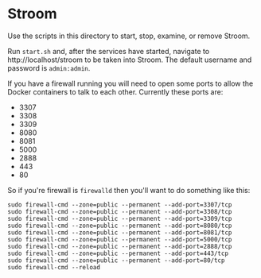 # Stroom

Use the scripts in this directory to start, stop, examine, or remove Stroom.

Run `start.sh` and, after the services have started, navigate to http://localhost/stroom to be taken into Stroom. The default username and password is `admin:admin`.

If you have a firewall running you will need to open some ports to allow the Docker containers to talk to each other. Currently these ports are:
- 3307
- 3308
- 3309
- 8080
- 8081
- 5000
- 2888
- 443
- 80

So if you're firewall is `firewalld` then you'll want to do something like this:
```
sudo firewall-cmd --zone=public --permanent --add-port=3307/tcp 
sudo firewall-cmd --zone=public --permanent --add-port=3308/tcp
sudo firewall-cmd --zone=public --permanent --add-port=3309/tcp
sudo firewall-cmd --zone=public --permanent --add-port=8080/tcp
sudo firewall-cmd --zone=public --permanent --add-port=8081/tcp
sudo firewall-cmd --zone=public --permanent --add-port=5000/tcp
sudo firewall-cmd --zone=public --permanent --add-port=2888/tcp
sudo firewall-cmd --zone=public --permanent --add-port=443/tcp
sudo firewall-cmd --zone=public --permanent --add-port=80/tcp
sudo firewall-cmd --reload
```